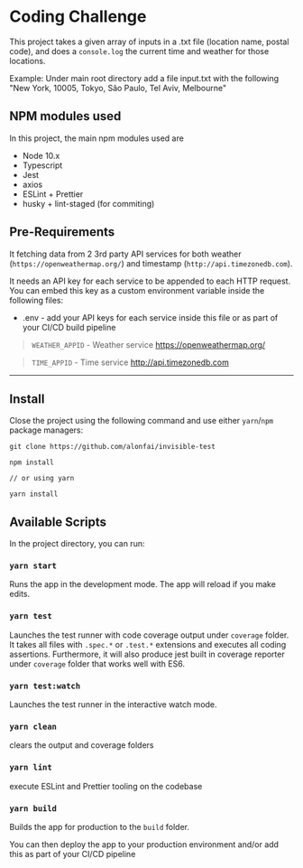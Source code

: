 # Coding Challenge

This project takes a given array of inputs in a .txt file (location name, postal code), and does a `console.log` the current time and weather for those locations.

Example: Under main root directory add a file input.txt with the following "New York, 10005, Tokyo, São Paulo, Tel Aviv, Melbourne"

## NPM modules used

In this project, the main npm modules used are

* Node 10.x
* Typescript
* Jest
* axios
* ESLint + Prettier
* husky + lint-staged (for commiting)

## Pre-Requirements

It fetching data from 2 3rd party API services for both weather (`https://openweathermap.org/`) and timestamp (`http://api.timezonedb.com`). 

It needs an API key for each service to be appended to each HTTP request. You can embed this key as a custom environment variable inside the following files:

* .env - add your API keys for each service inside this file or as part of your CI/CD build pipeline

> `WEATHER_APPID`  - Weather service <https://openweathermap.org/>

> `TIME_APPID` - Time service <http://api.timezonedb.com>

***

## Install

Close the project using the following command and use either `yarn`/`npm` package managers:

``` node
git clone https://github.com/alonfai/invisible-test

npm install

// or using yarn

yarn install
```

## Available Scripts

In the project directory, you can run:

### `yarn start`

Runs the app in the development mode. The app will reload if you make edits.

### `yarn test`

Launches the test runner with code coverage output under `coverage` folder. It takes all files with `.spec.*` or  `.test.*` extensions and executes all coding assertions. Furthermore, it will also produce jest built in coverage reporter under `coverage` folder that works well with ES6.

### `yarn test:watch`

Launches the test runner in the interactive watch mode.

### `yarn clean`

clears the output and coverage folders

### `yarn lint`

execute ESLint and Prettier tooling on the codebase

### `yarn build`

Builds the app for production to the `build` folder.

You can then deploy the app to your production environment and/or add this as part of your CI/CD pipeline

